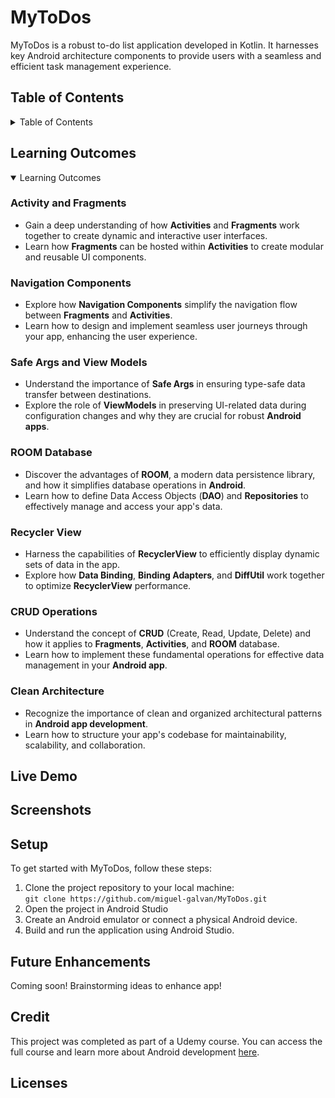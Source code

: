 # MyToDos
MyToDos is a robust to-do list application developed in Kotlin. It harnesses key Android architecture components to provide users with a seamless and efficient task management experience.

## Table of Contents
<details>
  <summary>Table of Contents</summary>
  
- [Learning Outcomes](#learning-outcomes)
- [Future Enhancements](#future-enhancements)
- [Screenshots](#screenshots)
- [Live Demo](#live-demo)
- [Setup](#setup)
- [Credit](#credit)
- [Licenses](#license)
</details>

<a name="learning-outcomes"></a>
## Learning Outcomes
<details open>
  <summary>Learning Outcomes</summary>

  ### Activity and Fragments
* Gain a deep understanding of how **Activities** and **Fragments** work together to create dynamic and interactive user interfaces.
* Learn how **Fragments** can be hosted within **Activities** to create modular and reusable UI components.
### Navigation Components
* Explore how **Navigation Components** simplify the navigation flow between **Fragments** and **Activities**.
* Learn how to design and implement seamless user journeys through your app, enhancing the user experience.
### Safe Args and View Models
* Understand the importance of **Safe Args** in ensuring type-safe data transfer between destinations.
* Explore the role of **ViewModels** in preserving UI-related data during configuration changes and why they are crucial for robust **Android apps**.
### ROOM Database
* Discover the advantages of **ROOM**, a modern data persistence library, and how it simplifies database operations in **Android**.
* Learn how to define Data Access Objects (**DAO**) and **Repositories** to effectively manage and access your app's data.
### Recycler View
* Harness the capabilities of **RecyclerView** to efficiently display dynamic sets of data in the app.
* Explore how **Data Binding**, **Binding Adapters**, and **DiffUtil** work together to optimize **RecyclerView** performance.
### CRUD Operations
* Understand the concept of **CRUD** (Create, Read, Update, Delete) and how it applies to **Fragments**, **Activities**, and **ROOM** database.
* Learn how to implement these fundamental operations for effective data management in your **Android app**.
### Clean Architecture
* Recognize the importance of clean and organized architectural patterns in **Android app development**.
* Learn how to structure your app's codebase for maintainability, scalability, and collaboration. 
</details>

<a name="live-demo"></a>
## Live Demo
<a name="screenshots"></a>
## Screenshots
<a name="setup"></a>
## Setup
To get started with MyToDos, follow these steps:
1. Clone the project repository to your local machine:<br>
   ```git clone https://github.com/miguel-galvan/MyToDos.git```
2. Open the project in Android Studio
3. Create an Android emulator or connect a physical Android device.
4. Build and run the application using Android Studio.
<a name="#future-enhancements"></a>
## Future Enhancements
Coming soon! Brainstorming ideas to enhance app!
<a name="credit"></a>
## Credit
This project was completed as part of a Udemy course. You can access the full course and learn more about Android development [here](https://www.udemy.com/course/to-do-app-clean-architecture-android-development-kotlin/).
<a name="license"></a>
## Licenses

